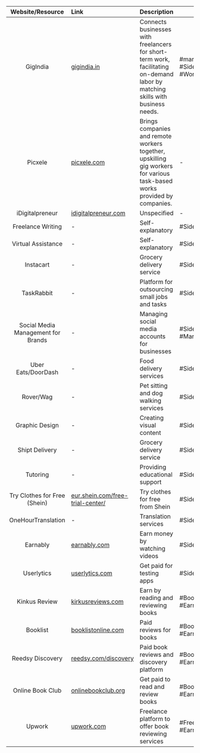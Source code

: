 

|          Website/Resource          | Link                                                                         | Description                                                                                                                    | Tags                              |
|:----------------------------------:|:---------------------------------------------------------------------------- |:------------------------------------------------------------------------------------------------------------------------------ | --------------------------------- |
|              GigIndia              | [gigindia.in](https://gigindia.in/)                                          | Connects businesses with freelancers for short-term work, facilitating on-demand labor by matching skills with business needs. | #marketing #SideHustle #Workforce |
|              Picxele               | [picxele.com](https://www.picxele.com/)                                      | Brings companies and remote workers together, upskilling gig workers for various task-based works provided by companies.       | -                                 |
|          iDigitalpreneur           | [idigitalpreneur.com](https://idigitalpreneur.com/)                          | Unspecified                                                                                                                    | -                                 |
|         Freelance Writing          | -                                                                            | Self-explanatory                                                                                                               | #SideHustle                       |
|         Virtual Assistance         | -                                                                            | Self-explanatory                                                                                                               | #SideHustle                       |
|             Instacart              | -                                                                            | Grocery delivery service                                                                                                       | #SideHustle                       |
|             TaskRabbit             | -                                                                            | Platform for outsourcing small jobs and tasks                                                                                  | #SideHustle                       |
| Social Media Management for Brands | -                                                                            | Managing social media accounts for businesses                                                                                  | #SideHustle #Marketing            |
|         Uber Eats/DoorDash         | -                                                                            | Food delivery services                                                                                                         | #SideHustle                       |
|             Rover/Wag              | -                                                                            | Pet sitting and dog walking services                                                                                           | #SideHustle                       |
|           Graphic Design           | -                                                                            | Creating visual content                                                                                                        | #SideHustle                       |
|           Shipt Delivery           | -                                                                            | Grocery delivery service                                                                                                       | #SideHustle                       |
|              Tutoring              | -                                                                            | Providing educational support                                                                                                  | #SideHustle                       |
|    Try Clothes for Free (Shein)    | [eur.shein.com/free-trial-center/](https://eur.shein.com/free-trial-center/) | Try clothes for free from Shein                                                                                                | #SideHustle                       |
|         OneHourTranslation         | -                                                                            | Translation services                                                                                                           | #SideHustle                       |
|              Earnably              | [earnably.com](https://earnably.com)                                         | Earn money by watching videos                                                                                                  | #SideHustle                       |
|             Userlytics             | [userlytics.com](https://userlytics.com)                                     | Get paid for testing apps                                                                                                      | #SideHustle                       |
| Kinkus Review         | [kirkusreviews.com](https://www.kirkusreviews.com) | Earn by reading and reviewing books        | #BookReviews, #EarnMoney                   |
| Booklist             | [booklistonline.com](https://www.booklistonline.com) | Paid reviews for books                     | #BookReviews, #EarnMoney                   |
| Reedsy Discovery     | [reedsy.com/discovery](https://reedsy.com/discovery) | Paid book reviews and discovery platform  | #BookReviews, #EarnMoney                   |
| Online Book Club     | [onlinebookclub.org](https://onlinebookclub.org)   | Get paid to read and review books         | #BookReviews, #EarnMoney                   |
| Upwork               | [upwork.com](https://www.upwork.com)              | Freelance platform to offer book reviewing services | #Freelance, #EarnMoney                    |
